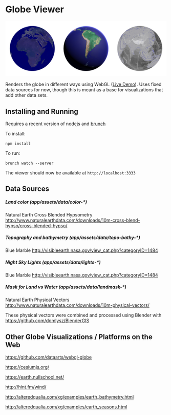 # Globe Viewer
[![Globe Viewer Example](/demo.jpg?raw=true)](http://k9.github.com/globe-viewer/index.html)

Renders the globe in different ways using WebGL ([Live Demo](http://k9.github.com/globe-viewer/index.html)). Uses fixed data sources for now, though this is meant as a base for visualizations that add other data sets.

## Installing and Running

Requires a recent version of nodejs and [brunch](http://brunch.io/)

To install:
```
npm install
```

To run:
```
brunch watch --server
```

The viewer should now be available at `http://localhost:3333`

## Data Sources

##### Land color (app/assets/data/color-\*)
Natural Earth Cross Blended Hypsometry
http://www.naturalearthdata.com/downloads/10m-cross-blend-hypso/cross-blended-hypso/

##### Topography and bathymetry (app/assets/data/topo-bathy-\*)
Blue Marble
http://visibleearth.nasa.gov/view_cat.php?categoryID=1484

##### Night Sky Lights (app/assets/data/lights-\*)
Blue Marble
http://visibleearth.nasa.gov/view_cat.php?categoryID=1484

##### Mask for Land vs Water (app/assets/data/landmask-\*)
Natural Earth Physical Vectors
http://www.naturalearthdata.com/downloads/10m-physical-vectors/

These physical vectors were combined and processed using Blender with https://github.com/domlysz/BlenderGIS

## Other Globe Visualizations / Platforms on the Web

https://github.com/dataarts/webgl-globe

https://cesiumjs.org/

https://earth.nullschool.net/

http://hint.fm/wind/

http://alteredqualia.com/xg/examples/earth_bathymetry.html

http://alteredqualia.com/xg/examples/earth_seasons.html
